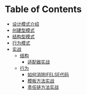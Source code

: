 # Table of Contents






+ [设计模式介绍](设计模式.md)
+ [创建型模式](创建型模式)
+ [结构型模式](结构型模式)
+ [行为模式](行为模式)
+ [实战]()
  + [结构]()
    + [适配器实战](适配器实战.md)
  + [行为]()
    + [如何消除IFELSE代码](如何消除IFELSE代码.md)
    + [模板方法实战](如何消除IFELSE代码.md)
    + [责任链方法实战](责任链方法实战.md)
  
